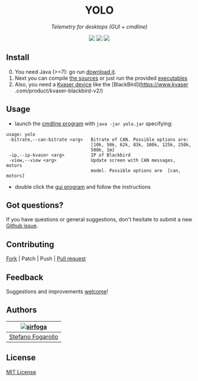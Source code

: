 <div align="center">
	<h1>YOLO</h1>
	<em>Telemetry for desktops (GUI + cmdline)</em></br>

<a href="https://github.com/raceup/yolo/pulls"><img src="https://badges.frapsoft.com/os/v1/open-source.svg?v=103"></a> <a href="https://github.com/raceup/yolo/issues"><img src="https://img.shields.io/badge/contributions-welcome-brightgreen.svg?style=flat"></a> <a href="https://opensource.org/licenses/MIT"><img src="https://img.shields.io/badge/License-MIT-blue.svg"></a>
</div>

## Install

0. You need Java (>=7): go run [download it](https://www.java.com/en/download/).
0. Next you can compile [the sources](app) or just run the provided [executables](https://github.com/raceup/yolo/releases/latest)
0. Also, you need a [Kvaser device](https://www.kvaser.com) like the [BlackBird](https://www.kvaser
.com/product/kvaser-blackbird-v2/)


## Usage
- launch the [cmdline program](build/cmd/yolo.jar) with `java -jar yolo.jar`
specifying:
```shell
usage: yolo
 -bitrate,--can-bitrate <arg>   Bitrate of CAN. Possible options are:
                                [10k, 50k, 62k, 83k, 100k, 125k, 250k,
                                500k, 1m]
 -ip,--ip-kvaser <arg>          IP of Blackbird
 -view,--view <arg>             Update screen with CAN messages, motors
                                model. Possible options are  [can, motors]
```
- double click the [gui program](build/gui/yolo.jar) and follow the
instructions


## Got questions?

If you have questions or general suggestions, don't hesitate to submit
a new [Github issue](https://github.com/raceup/yolo/issues/new).


## Contributing
[Fork](https://github.com/raceup/yolo/fork) | Patch | Push | [Pull request](https://github.com/raceup/yolo/pulls)


## Feedback
Suggestions and improvements [welcome](https://github.com/raceup/yolo/issues)!


## Authors

| [![sirfoga](https://avatars0.githubusercontent.com/u/14162628?s=128&v=4)](https://github.com/sirfoga "Follow @sirfoga on Github") |
|---|
| [Stefano Fogarollo](https://sirfoga.github.io) |


## License
[MIT License](https://opensource.org/licenses/MIT)
